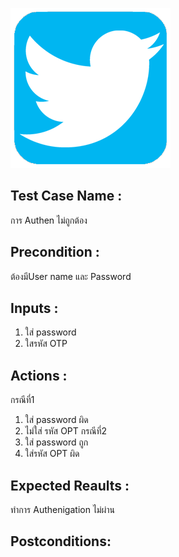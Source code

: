 ![Twitter](pic/twitter.png)
## Test Case Name : 
การ Authen ไม่ถูกต้อง

## Precondition : 
  
 ต้องมีUser name และ Password 
 
## Inputs : 
1. ใส่ password
2. ใสรหัส OTP
  
## Actions : 
กรณีที่1
1. ใส่ password ผิด
2. ไม่ใส่ รหัส OPT
กรณีที่2
1. ใส่ password ถูก
2. ใส่รหัส OPT ผิด



## Expected Reaults :
ทำการ  Authenigation ไม่ผ่าน


## Postconditions:
